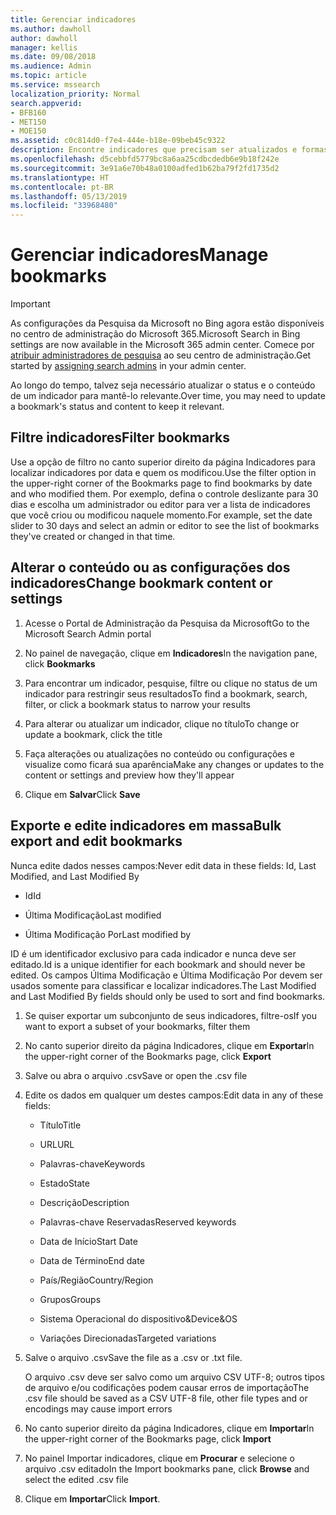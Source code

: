 ```yaml
---
title: Gerenciar indicadores
ms.author: dawholl
author: dawholl
manager: kellis
ms.date: 09/08/2018
ms.audience: Admin
ms.topic: article
ms.service: mssearch
localization_priority: Normal
search.appverid:
- BFB160
- MET150
- MOE150
ms.assetid: c0c814d0-f7e4-444e-b18e-09beb45c9322
description: Encontre indicadores que precisam ser atualizados e formas de editar em massa os resultados dos indicadores para a Pesquisa da Microsoft
ms.openlocfilehash: d5cebbfd5779bc8a6aa25cdbcdedb6e9b18f242e
ms.sourcegitcommit: 3e91a6e70b48a0100adfed1b62ba79f2fd1735d2
ms.translationtype: HT
ms.contentlocale: pt-BR
ms.lasthandoff: 05/13/2019
ms.locfileid: "33968480"
---
```

# <a name="manage-bookmarks"></a><span data-ttu-id="9bfc0-103">Gerenciar indicadores</span><span class="sxs-lookup"><span data-stu-id="9bfc0-103">Manage bookmarks</span></span>

> [!IMPORTANT]
> <span data-ttu-id="9bfc0-104">As configurações da Pesquisa da Microsoft no Bing agora estão disponíveis no centro de administração do Microsoft 365.</span><span class="sxs-lookup"><span data-stu-id="9bfc0-104">Microsoft Search in Bing settings are now available in the Microsoft 365 admin center.</span></span> <span data-ttu-id="9bfc0-105">Comece por [atribuir administradores de pesquisa](https://docs.microsoft.com/pt-BR/microsoftsearch/setup-microsoft-search#step-2-assign-search-admin-and-search-editor) ao seu centro de administração.</span><span class="sxs-lookup"><span data-stu-id="9bfc0-105">Get started by [assigning search admins](https://docs.microsoft.com/en-us/microsoftsearch/setup-microsoft-search#step-2-assign-search-admin-and-search-editor) in your admin center.</span></span>
    
<span data-ttu-id="9bfc0-106">Ao longo do tempo, talvez seja necessário atualizar o status e o conteúdo de um indicador para mantê-lo relevante.</span><span class="sxs-lookup"><span data-stu-id="9bfc0-106">Over time, you may need to update a bookmark's status and content to keep it relevant.</span></span> 
  
## <a name="filter-bookmarks"></a><span data-ttu-id="9bfc0-107">Filtre indicadores</span><span class="sxs-lookup"><span data-stu-id="9bfc0-107">Filter bookmarks</span></span>

<span data-ttu-id="9bfc0-108">Use a opção de filtro no canto superior direito da página Indicadores para localizar indicadores por data e quem os modificou.</span><span class="sxs-lookup"><span data-stu-id="9bfc0-108">Use the filter option in the upper-right corner of the Bookmarks page to find bookmarks by date and who modified them.</span></span> <span data-ttu-id="9bfc0-109">Por exemplo, defina o controle deslizante para 30 dias e escolha um administrador ou editor para ver a lista de indicadores que você criou ou modificou naquele momento.</span><span class="sxs-lookup"><span data-stu-id="9bfc0-109">For example, set the date slider to 30 days and select an admin or editor to see the list of bookmarks they've created or changed in that time.</span></span>
  
## <a name="change-bookmark-content-or-settings"></a><span data-ttu-id="9bfc0-110">Alterar o conteúdo ou as configurações dos indicadores</span><span class="sxs-lookup"><span data-stu-id="9bfc0-110">Change bookmark content or settings</span></span>

1. <span data-ttu-id="9bfc0-111">Acesse o Portal de Administração da Pesquisa da Microsoft</span><span class="sxs-lookup"><span data-stu-id="9bfc0-111">Go to the Microsoft Search Admin portal</span></span>
    
2. <span data-ttu-id="9bfc0-112">No painel de navegação, clique em **Indicadores**</span><span class="sxs-lookup"><span data-stu-id="9bfc0-112">In the navigation pane, click **Bookmarks**</span></span>
    
3. <span data-ttu-id="9bfc0-113">Para encontrar um indicador, pesquise, filtre ou clique no status de um indicador para restringir seus resultados</span><span class="sxs-lookup"><span data-stu-id="9bfc0-113">To find a bookmark, search, filter, or click a bookmark status to narrow your results</span></span>
    
4. <span data-ttu-id="9bfc0-114">Para alterar ou atualizar um indicador, clique no título</span><span class="sxs-lookup"><span data-stu-id="9bfc0-114">To change or update a bookmark, click the title</span></span>
    
5. <span data-ttu-id="9bfc0-115">Faça alterações ou atualizações no conteúdo ou configurações e visualize como ficará sua aparência</span><span class="sxs-lookup"><span data-stu-id="9bfc0-115">Make any changes or updates to the content or settings and preview how they'll appear</span></span> 
    
6. <span data-ttu-id="9bfc0-116">Clique em **Salvar**</span><span class="sxs-lookup"><span data-stu-id="9bfc0-116">Click **Save**</span></span>
    
## <a name="bulk-export-and-edit-bookmarks"></a><span data-ttu-id="9bfc0-117">Exporte e edite indicadores em massa</span><span class="sxs-lookup"><span data-stu-id="9bfc0-117">Bulk export and edit bookmarks</span></span>

<span data-ttu-id="9bfc0-118">Nunca edite dados nesses campos:</span><span class="sxs-lookup"><span data-stu-id="9bfc0-118">Never edit data in these fields: Id, Last Modified, and Last Modified By</span></span>
  
- <span data-ttu-id="9bfc0-119">Id</span><span class="sxs-lookup"><span data-stu-id="9bfc0-119">Id</span></span>
    
- <span data-ttu-id="9bfc0-120">Última Modificação</span><span class="sxs-lookup"><span data-stu-id="9bfc0-120">Last modified</span></span>
    
- <span data-ttu-id="9bfc0-121">Última Modificação Por</span><span class="sxs-lookup"><span data-stu-id="9bfc0-121">Last modified by</span></span>
    
<span data-ttu-id="9bfc0-122">ID é um identificador exclusivo para cada indicador e nunca deve ser editado.</span><span class="sxs-lookup"><span data-stu-id="9bfc0-122">Id is a unique identifier for each bookmark and should never be edited.</span></span> <span data-ttu-id="9bfc0-123">Os campos Última Modificação e Última Modificação Por devem ser usados somente para classificar e localizar indicadores.</span><span class="sxs-lookup"><span data-stu-id="9bfc0-123">The Last Modified and Last Modified By fields should only be used to sort and find bookmarks.</span></span>
  
1. <span data-ttu-id="9bfc0-124">Se quiser exportar um subconjunto de seus indicadores, filtre-os</span><span class="sxs-lookup"><span data-stu-id="9bfc0-124">If you want to export a subset of your bookmarks, filter them</span></span>
    
2. <span data-ttu-id="9bfc0-125">No canto superior direito da página Indicadores, clique em **Exportar**</span><span class="sxs-lookup"><span data-stu-id="9bfc0-125">In the upper-right corner of the Bookmarks page, click **Export**</span></span>
    
3. <span data-ttu-id="9bfc0-126">Salve ou abra o arquivo .csv</span><span class="sxs-lookup"><span data-stu-id="9bfc0-126">Save or open the .csv file</span></span>
    
4. <span data-ttu-id="9bfc0-127">Edite os dados em qualquer um destes campos:</span><span class="sxs-lookup"><span data-stu-id="9bfc0-127">Edit data in any of these fields:</span></span>
   - <span data-ttu-id="9bfc0-128">Título</span><span class="sxs-lookup"><span data-stu-id="9bfc0-128">Title</span></span>
    
   - <span data-ttu-id="9bfc0-129">URL</span><span class="sxs-lookup"><span data-stu-id="9bfc0-129">URL</span></span>
    
   - <span data-ttu-id="9bfc0-130">Palavras-chave</span><span class="sxs-lookup"><span data-stu-id="9bfc0-130">Keywords</span></span>
    
   - <span data-ttu-id="9bfc0-131">Estado</span><span class="sxs-lookup"><span data-stu-id="9bfc0-131">State</span></span>
    
   - <span data-ttu-id="9bfc0-132">Descrição</span><span class="sxs-lookup"><span data-stu-id="9bfc0-132">Description</span></span>
    
   - <span data-ttu-id="9bfc0-133">Palavras-chave Reservadas</span><span class="sxs-lookup"><span data-stu-id="9bfc0-133">Reserved keywords</span></span>
    
   - <span data-ttu-id="9bfc0-134">Data de Início</span><span class="sxs-lookup"><span data-stu-id="9bfc0-134">Start Date</span></span>
    
   - <span data-ttu-id="9bfc0-135">Data de Término</span><span class="sxs-lookup"><span data-stu-id="9bfc0-135">End date</span></span>
    
   - <span data-ttu-id="9bfc0-136">País/Região</span><span class="sxs-lookup"><span data-stu-id="9bfc0-136">Country/Region</span></span>
    
   - <span data-ttu-id="9bfc0-137">Grupos</span><span class="sxs-lookup"><span data-stu-id="9bfc0-137">Groups</span></span>
    
   - <span data-ttu-id="9bfc0-138">Sistema Operacional do dispositivo&amp;</span><span class="sxs-lookup"><span data-stu-id="9bfc0-138">Device&amp;OS</span></span>
    
   - <span data-ttu-id="9bfc0-139">Variações Direcionadas</span><span class="sxs-lookup"><span data-stu-id="9bfc0-139">Targeted variations</span></span>
    
5. <span data-ttu-id="9bfc0-140">Salve o arquivo .csv</span><span class="sxs-lookup"><span data-stu-id="9bfc0-140">Save the file as a .csv or .txt file.</span></span>

    <span data-ttu-id="9bfc0-141">O arquivo .csv deve ser salvo como um arquivo CSV UTF-8; outros tipos de arquivo e/ou codificações podem causar erros de importação</span><span class="sxs-lookup"><span data-stu-id="9bfc0-141">The .csv file should be saved as a CSV UTF-8 file, other file types and or encodings may cause import errors</span></span>
    
6. <span data-ttu-id="9bfc0-142">No canto superior direito da página Indicadores, clique em **Importar**</span><span class="sxs-lookup"><span data-stu-id="9bfc0-142">In the upper-right corner of the Bookmarks page, click **Import**</span></span>
    
7. <span data-ttu-id="9bfc0-143">No painel Importar indicadores, clique em **Procurar** e selecione o arquivo .csv editado</span><span class="sxs-lookup"><span data-stu-id="9bfc0-143">In the Import bookmarks pane, click **Browse** and select the edited .csv file</span></span> 
    
8. <span data-ttu-id="9bfc0-144">Clique em **Importar**</span><span class="sxs-lookup"><span data-stu-id="9bfc0-144">Click **Import**.</span></span>